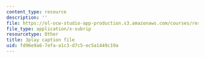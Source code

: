 ```yaml
---
content_type: resource
description: ''
file: https://ol-ocw-studio-app-production.s3.amazonaws.com/courses/res-6-012-introduction-to-probability-spring-2018/fd96e9a67efaa1c3d7c5ec5a1449c19a_IrKUM3nNXJE.srt
file_type: application/x-subrip
resourcetype: Other
title: 3play caption file
uid: fd96e9a6-7efa-a1c3-d7c5-ec5a1449c19a
---
```

